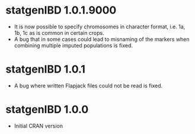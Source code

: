 # statgenIBD 1.0.1.9000

* It is now possible to specify chromosomes in character format, i.e. 1a, 1b, 1c as is common in certain crops.
* A bug that in some cases could lead to misnaming of the markers when combining multiple imputed populations is fixed.

# statgenIBD 1.0.1

* A bug where written Flapjack files could not be read is fixed.

# statgenIBD 1.0.0

* Initial CRAN version
